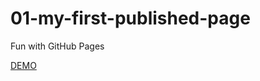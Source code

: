 # 01-my-first-published-page
Fun with GitHub Pages

[DEMO](https://area11011.github.io/01-my-first-published-page/)
